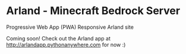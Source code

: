 # Arland - Minecraft Bedrock Server
Progressive Web App (PWA)
Responsive Arland site

Coming soon! Check out the Arland app at http://arlandapp.pythonanywhere.com for now :)
